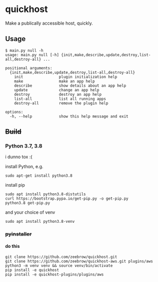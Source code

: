 # quickhost

Make a publically accessible host, quickly.

## Usage

```
$ main.py null -h
usage: main.py null [-h] {init,make,describe,update,destroy,list-all,destroy-all} ...

positional arguments:
  {init,make,describe,update,destroy,list-all,destroy-all}
    init                plugin initialization help
    make                make an app help
    describe            show details about an app help
    update              change an app help
    destroy             destroy an app help
    list-all            list all running apps
    destroy-all         remove the plugin help

options:
  -h, --help            show this help message and exit

```


## ~~Build~~

### Python 3.7, 3.8

i dunno tox :( 


install Python, e.g.

`sudo apt-get install python3.8`

install pip

```
sudo apt install python3.8-distutils
curl https://bootstrap.pypa.io/get-pip.py -o get-pip.py
python3.8 get-pip.py
```

and your choice of venv

```
sudo apt install python3.8-venv
```

### ~~pyinstaller~~

#### do this
```
git clone https://github.com/zeebrow/quickhost.git
git clone https://github.com/zeebrow/quickhost-aws.git plugins/aws
python3 -m venv venv && source venv/bin/activate
pip install -e quickhost
pip install -e quickhost-plugins/plugins/aws
```
